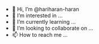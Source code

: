 - 👋 Hi, I’m @hariharan-haran
- 👀 I’m interested in ...
- 🌱 I’m currently learning ...
- 💞️ I’m looking to collaborate on ...
- 📫 How to reach me ...

<!---
hariharan-haran/hariharan-haran is a ✨ special ✨ repository because its `README.md` (this file) appears on your GitHub profile.
You can click the Preview link to take a look at your changes.
--->
